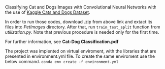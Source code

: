 Classifying Cat and Dogs Images with Convolutional Neural Networks with the use of [Kaggle Cats and Dogs Dataset](https://www.microsoft.com/en-us/download/details.aspx?id=54765).

In order to run those codes, download .zip from above link and extact its files into *PetImages* directory. After that, run `train_test_split` function from *utilization.py*. Note that previous procedure is needed only for the first time.

For further information, see **Cat-Dog Classification.pdf**

The project was implented on virtual enviroment, with the libraries that are presented in environment.yml file. To create the same enviroment use the below command.
`
conda env create -f environment.yml 
`
